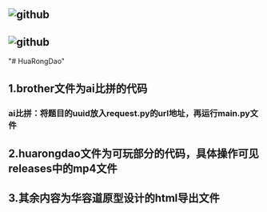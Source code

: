 ## <img src="https://img.shields.io/badge/github-skyjay&xiaobingan-2376B7.svg" alt="github" />
## <img src="https://img.shields.io/badge/github-language python-2376B7.svg" alt="github" />
"# HuaRongDao"
## 1.brother文件为ai比拼的代码
### ai比拼：将题目的uuid放入request.py的url地址，再运行main.py文件

## 2.huarongdao文件为可玩部分的代码，具体操作可见releases中的mp4文件

## 3.其余内容为华容道原型设计的html导出文件
